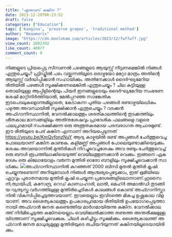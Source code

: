 ```yaml
---
title: "എന്താണ് കങ്കിന ?"
date: 2023-12-29T06:23:52
draft: false
categories: ["Education"]
tags: ['Kangina', 'preserve grapes', 'traditional method']
author: "Beaumaris"
image: "https://cdn.boolokam.com/articles/2023/12/fwffwff.jpg"
view_count: 2082392
like_count: 40877
comment_count: 0
---
```


നിങ്ങളുടെ പ്രിയപ്പെട്ട സീസണൽ പഴങ്ങളുടെ ആയുസ്സ് നീട്ടണമെങ്കിൽ നിങ്ങൾ എന്തുചെയ്യും? ഫ്രിഡ്ജിൽ പഴം വയ്ക്കുന്നതിലൂടെ ഒരാഴ്ചയോ മറ്റോ മാത്രം അതിന്റെ ആയുസ്സ് വർദ്ധിപ്പിക്കാൻ സഹായിക്കും. അതിനേക്കാൾ ദൈർഘ്യമേറിയ രീതിയിൽ പഴങ്ങൾ സൂക്ഷിക്കണമെങ്കിൽ എന്തുചെയ്യും ? ചില കട്ടിയുള്ള തൊലിയുള്ള ആപ്പിളിന്റെയും പിയർ ഇനങ്ങളുടെയും ദൈർഘ്യമേറിയ സംഭരണ ​​ശേഷി മാറ്റിനിർത്തിയാൽ, മേൽപ്പറഞ്ഞ സാങ്കേതിക ഇടപെടലുകളൊന്നുമില്ലാതെ, കേടാകുന്ന പുതിയ പഴങ്ങൾ രണ്ടാഴ്ചയിലധികം പഴുത്ത അവസ്ഥയിൽ സൂക്ഷിക്കാൻ എന്തുചെയ്യും ? വടക്കൻ അഫ്ഗാനിസ്ഥാനിൽ, വേനൽക്കാലത്തും ശരത്കാലത്തിന്റെ തുടക്കത്തിലും ശീതകാല മാസങ്ങളിലും അതിനുശേഷവും പ്രാദേശിക ഫലങ്ങളെ വളരെ ഫലപ്രദമായി സംരക്ഷിക്കുന്ന ഒരു അത്ഭുതകരമായ പരമ്പരാഗത ആചാരമുണ്ട്. ഈ രീതിയുടെ പേര് കങ്കിന എന്നാണ് അറിയപ്പെടുന്നത് https://youtu.be/KmQvfonzNuY ആ​ദ്യ കാ​ഴ്ച​യി​ൽ ര​ണ്ട് അ​പ്പ​ങ്ങ​ൾ ചേ​ർ​ത്തുവെ​ച്ച​പോ​ലെ​യാ​ണ് ക​ങ്കി​ന കാ​ണു​ക. ക​ളി​മ​ണ്ണ് അ​പ്പ​ങ്ങ​ൾ പോ​ലെ​യു​ണ്ടാ​ക്കി​യെ​ടു​ക്കും. ​ശേ​ഷം അ​വ​യൊ​ന്നി​ൽ മു​ന്തി​രി​ക​ൾ നി​റ​ച്ചുവെ​ച്ചശേ​ഷം അ​വ ര​ണ്ടും ചേ​ർ​ത്തുവെ​ച്ച് ഒ​രു ബൗ​ൾ രൂ​പ​ത്തി​ലാ​ക്കി​യെ​ടു​ത്ത് വെ​യി​ല​ത്തു​ണ​ക്കാ​ൻ വെ​ക്കും. ഇ​ങ്ങ​നെ ഏ​ക​ദേ​ശം ഒ​രു കി​ലോ​യോ​ളം വ​രു​ന്ന മു​ന്തി​രി ഓ​രോ ബൗ​ളി​ലും സൂ​ക്ഷി​ച്ചുവെ​ക്കാ​ൻ സാ​ധി​ക്കും. ![](https://cdn.boolokam.com/articles/2023/12/dddqdq.jpg)അഫ്ഗാനിസ്ഥാനിൽ കുറഞ്ഞത് 2000 ബിസി മുതൽ മുന്തിരി കൃഷി ചെയ്യുന്നുണ്ടെന്ന് അറിയുമ്പോൾ നിങ്ങൾ ആശ്ചര്യപ്പെട്ടേക്കാം, ഇത് ഭൂമിയിലെ ഏറ്റവും പുരാതനമായ മുന്തിരി കൃഷി ചെയ്യുന്ന പ്രദേശങ്ങളിലൊന്നാണ്.ഹു​സൈ​നി,ത്വാ​യി​ഫി, ക​സേ​ന്ദ്ര, റെ​ഡ് കാ​ണ്ഡ​ഹാ​രി, ലാ​ൽ, മെ​ഹ്ർ അ​മാ​ൽ​ഡി തു​ട​ങ്ങി​യ വ്യ​ത്യ​സ്ത വ​ർ​ഗ​ത്തി​ലു​ള്ള മു​ന്തി​രി​ച്ചെ​ടി​ക​ൾ കാ​ല​ങ്ങ​ൾ കൊ​ണ്ട് അ​ഫ്ഗാ​നി​സ്താ​നി​ൽ വി​ക​സി​പ്പി​ച്ചെ​ടു​ത്ത​വ​യാ​ണ്. ഇ​വ​യെ​ല്ലാം ഇ​വി​ടത്തെ മി​ക​ച്ച ഉ​ഷ്ണ​കാ​ല വി​ള​യാ​ണ്. അ​വ ശൈ​ത്യ​കാ​ല​ത്തും ഉ​പ​കാ​ര​പ്ര​ദ​മാ​യ രീ​തി​യി​ൽ ഉ​പ​യോ​ഗ​പ്പെ​ടു​ത്താ​നാ​യി അ​ഫ്ഗാ​ൻ ജ​ന​ത ക​ണ്ടെ​ത്തി​യ മാ​ർ​ഗ​മാ​യി​രു​ന്നു ക​ങ്കി​ന. വേ​ന​ൽ​ക്കാ​ല​ത്ത് നി​ർ​മിച്ചെ​ടു​ത്ത ക​ങ്കി​ന​യെ​ല്ലാം വെ​യി​ലേ​ൽ​ക്കാ​ത്ത ത​ണു​ത്ത അ​ന്ത​രീ​ക്ഷ​മു​ള്ള​യി​ട​ത്താ​ണ് സൂ​ക്ഷി​ച്ചുവെ​ക്കു​ക. ചി​ല​ർ കു​ഴി​ച്ചി​ട്ടും സൂ​ക്ഷി​ക്കും. ശൈ​ത്യ​കാ​ല​ത്ത് അ​ഫ്ഗാ​ൻ ജ​ന​ത മാ​ധു​ര്യ​മു​ള്ള മു​ന്തി​രി​യു​ടെ രു​ചി​യ​റി​യു​ന്ന​ത് ക​ങ്കി​ന​യി​ലൂ​ടെ​യാ​യി​രി​ക്കും.
